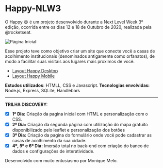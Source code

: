 # Happy-NLW3 

O Happy :smiley: é um projeto desenvolvido durante a Next Level Week 3º edição, ocorrida entre os dias 12 e 18 de Outubro de 2020, realizada pela @rocketseat. 

![Página Inicial](https://github.com/guilhermecapitao/nlw3-discovery-happy/blob/master/.github/happy.png)

Esse projeto teve como objetivo criar um site que conecte você a casas de acolhimento institucionais (denominados antigamente como orfanatos), de modo a facilitar suas visitais aos lugares mais proximos de você.

* [Layout Happy Desktop](https://www.figma.com/file/3b0P6pmWr4aYB897oOBRjM/Happy-Web-(Copy)?node-id=0%3A1)
* [Layout Happy Mobile](https://www.figma.com/file/X27FfVxAgy9f5IFa7ONlph/Happy-Mobile?node-id=0%3A1)

**Estudos utilizados:** HTMLL, CSS e Javascript.
**Tecnologias envolvidas:** Node.js, Express, SQLite, Handlebars

*** 
**TRILHA DISCOVERY:**
- [X] **1º Dia:** Criação da pagina inicial com HTML e personalização com o CSS.
- [X] **2º Dia:** Criação da segunda página com utilização do mapa gratuito disponibilizado pelo leaflet e personalização dos botões
- [X] **3º Dia:** Criação da pagina do formulário onde você pode cadastrar as casas de acolhimento da sua cidade.
- [X] **4º, 5º e 6º Dia:** Imersão total no back-end com criação do banco de dados e configurações de interatividade.

Desenvolvido com muito entusiasmo por Monique Melo.